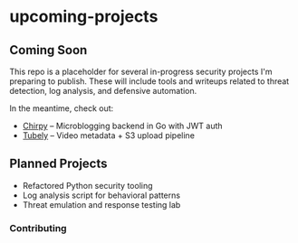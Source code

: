 # upcoming-projects

## Coming Soon

This repo is a placeholder for several in-progress security projects I'm preparing to publish. These will include tools and writeups related to threat detection, log analysis, and defensive automation.

In the meantime, check out:

- [Chirpy](https://github.com/DryHop2/chirpy) – Microblogging backend in Go with JWT auth
- [Tubely](https://github.com/DryHop2/tubely) – Video metadata + S3 upload pipeline

## Planned Projects

- Refactored Python security tooling
- Log analysis script for behavioral patterns
- Threat emulation and response testing lab

### Contributing
